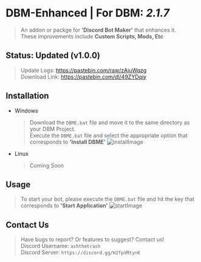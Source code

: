 # DBM-Enhanced | For DBM: _2.1.7_
> An addon or packge for **'Discord Bot Maker'** that enhances it.  
> These improvements include **Custom Scripts, Mods, Etc**


## Status: Updated (v1.0.0)
> Update Logs: https://pastebin.com/raw/zAiuWqzg  
> Download Link: https://pastebin.com/dl/49ZYDqiy


## Installation
- Windows
  > Download the `DBME.bat` file and move it to the same directory as your DBM Project.  
  > Execute the `DBME.bat` file and select the appropriate option that corresponds to **'Install DBME'**
  ![installImage](https://github.com/user-attachments/assets/7331103f-8b9f-4e4c-a0df-562c0e4d473a)

- Linux
  > Coming Soon


## Usage
> To start your bot, please execute the `DBME.bat` file and hit the key that corresponds to **'Start Application'**
![startImage](https://github.com/user-attachments/assets/c3ff14b5-a20b-4225-8872-c4ba01385634)


## Contact Us
> Have bugs to report? Or features to suggest? Contact us!  
> Discord Username: `ashthetrash`  
> Discord Server: `https://discord.gg/H2fpVMtynK`
